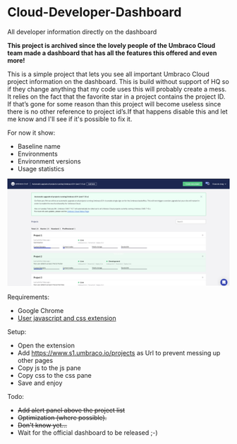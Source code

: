 # Cloud-Developer-Dashboard
All developer information directly on the dashboard

**This project is archived since the lovely people of the Umbraco Cloud team made a dashboard that has all the features this offered and even more!**


This is a simple project that lets you see all important Umbraco Cloud project information on the dashboard.
This is build without support of HQ so if they change anything that my code uses this will probably create a mess.
It relies on the fact that the favorite star in a project contains the project ID. If that’s gone for some reason than this project will become useless since there is no other reference to project id’s.If that happens disable this and let me know and I'll see if it's possible to fix it.

For now it show:
- Baseline name
- Environments
- Environment versions
- Usage statistics

![Screenshot](/screenshot.png?raw=true "Screenshot")

Requirements:
- Google Chrome
- [User javascript and css extension](https://chrome.google.com/webstore/detail/user-javascript-and-css/nbhcbdghjpllgmfilhnhkllmkecfmpld)

Setup:
- Open the extension
- Add https://www.s1.umbraco.io/projects as Url to prevent messing up other pages
- Copy js to the js pane
- Copy css to the css pane
- Save and enjoy

Todo:
- ~~Add alert panel above the project list~~
- ~~Optimization (where possible).~~
- ~~Don't know yet...~~
- Wait for the official dashboard to be released ;-)
